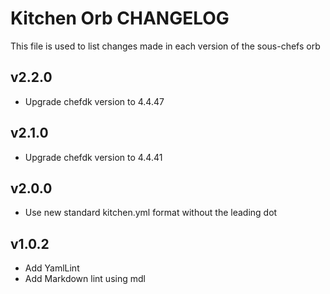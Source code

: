 # Kitchen Orb CHANGELOG

This file is used to list changes made in each version of the sous-chefs orb

## v2.2.0

- Upgrade chefdk version to 4.4.47

## v2.1.0

- Upgrade chefdk version to 4.4.41

## v2.0.0

- Use new standard kitchen.yml format without the leading dot

## v1.0.2

- Add YamlLint
- Add Markdown lint using mdl

